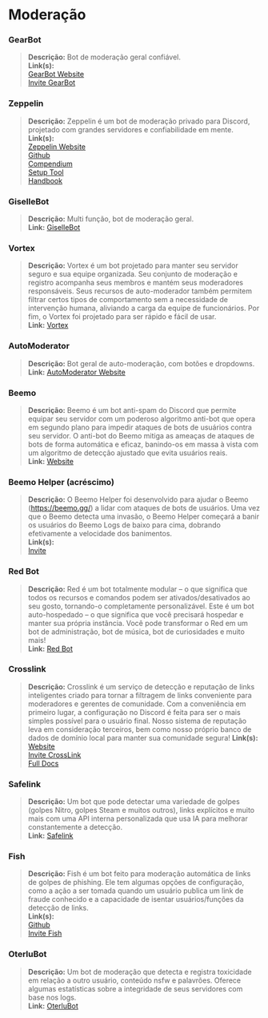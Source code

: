 # Moderação

### **GearBot**[​](https://discordresources.com/wiki/resources/bots/best#gearbot) <a href="#gearbot" id="gearbot"></a>

> **Descrição:** Bot de moderação geral confiável.\
> **Link(s):**\
> [GearBot Website](https://gearbot.rocks/)\
> [Invite GearBot](https://discord.com/oauth2/authorize?client\_id=349977940198555660\&scope=bot%20applications.commands\&permissions=259191598326)

### **Zeppelin**[​](https://discordresources.com/wiki/resources/bots/best#zeppelin) <a href="#zeppelin" id="zeppelin"></a>

> **Descrição:** Zeppelin é um bot de moderação privado para Discord, projetado com grandes servidores e confiabilidade em mente.\
> **Link(s):**\
> [Zeppelin Website](https://zeppelin.gg/)\
> [Github](https://github.com/Dragory/ZeppelinBot)\
> [Compendium](https://github.com/dexbiobot/Zeppelin#zep-by-dex)\
> [Setup Tool](https://setup-tool.zeppelin.gg/)\
> [Handbook](https://docs.google.com/presentation/d/e/2PACX-1vQTFZW4NiJicngfAv36tLlWG5XjktVyZhljekOkzUyzsktwcNCH\_Zm82Dm3r1c7S7vKOArJ6XIO5azC/pub?start=true\&loop=false\&delayms=60000\&slide=id.gc6f9e470d\_0\_0)

### **GiselleBot**[​](https://discordresources.com/wiki/resources/bots/best#gisellebot) <a href="#gisellebot" id="gisellebot"></a>

> **Descrição:** Multi função, bot de moderação geral.\
> **Link:** [GiselleBot](https://docs.gisellebot.com/)

### **Vortex**[​](https://discordresources.com/wiki/resources/bots/best#vortex) <a href="#vortex" id="vortex"></a>

> **Descrição:** Vortex é um bot projetado para manter seu servidor seguro e sua equipe organizada. Seu conjunto de moderação e registro acompanha seus membros e mantém seus moderadores responsáveis. Seus recursos de auto-moderador também permitem filtrar certos tipos de comportamento sem a necessidade de intervenção humana, aliviando a carga da equipe de funcionários. Por fim, o Vortex foi projetado para ser rápido e fácil de usar.\
> **Link:** [Vortex](https://github.com/jagrosh/Vortex)

### **AutoModerator**[​](https://discordresources.com/wiki/resources/bots/best#automoderator) <a href="#automoderator" id="automoderator"></a>

> **Descrição:** Bot geral de auto-moderação, com botões e dropdowns.\
> **Link:** [AutoModerator Website](https://automoderator.app/)

### **Beemo**[​](https://discordresources.com/wiki/resources/bots/best#beemo) <a href="#beemo" id="beemo"></a>

> **Descrição:** Beemo é um bot anti-spam do Discord que permite equipar seu servidor com um poderoso algoritmo anti-bot que opera em segundo plano para impedir ataques de bots de usuários contra seu servidor. O anti-bot do Beemo mitiga as ameaças de ataques de bots de forma automática e eficaz, banindo-os em massa à vista com um algoritmo de detecção ajustado que evita usuários reais.\
> **Link:** [Website](https://beemo.gg/)

### **Beemo Helper (**acréscimo**)**[​](https://discordresources.com/wiki/resources/bots/best#beemo-helper-addition) <a href="#beemo-helper-addition" id="beemo-helper-addition"></a>

> **Descrição:** O Beemo Helper foi desenvolvido para ajudar o Beemo (https://beemo.gg/) a lidar com ataques de bots de usuários. Uma vez que o Beemo detecta uma invasão, o Beemo Helper começará a banir os usuários do Beemo Logs de baixo para cima, dobrando efetivamente a velocidade dos banimentos.\
> **Link(s):**\
> [Invite](https://redirects.polar.blue/beemohelper)

### **Red Bot**[​](https://discordresources.com/wiki/resources/bots/best#red-bot) <a href="#red-bot" id="red-bot"></a>

> **Descrição:** Red é um bot totalmente modular – o que significa que todos os recursos e comandos podem ser ativados/desativados ao seu gosto, tornando-o completamente personalizável. Este é um bot auto-hospedado – o que significa que você precisará hospedar e manter sua própria instância. Você pode transformar o Red em um bot de administração, bot de música, bot de curiosidades e muito mais!\
> **Link:** [Red Bot](https://github.com/Cog-Creators/Red-DiscordBot)

### **Crosslink**[​](https://discordresources.com/wiki/resources/bots/best#crosslink) <a href="#crosslink" id="crosslink"></a>

> **Descrição:** Crosslink é um serviço de detecção e reputação de links inteligentes criado para tornar a filtragem de links conveniente para moderadores e gerentes de comunidade. Com a conveniência em primeiro lugar, a configuração no Discord é feita para ser o mais simples possível para o usuário final. Nosso sistema de reputação leva em consideração terceiros, bem como nosso próprio banco de dados de domínio local para manter sua comunidade segura! **Link(s):** [Website](https://panleyent.com/crosslink/)\
> [Invite CrossLink](https://discord.com/oauth2/authorize?client\_id=742711687777484871\&permissions=103348038854\&scope=bot%20applications.commands)\
> [Full Docs](https://docs.google.com/document/d/1xWTpTDQo0Asx9eaI1M0Y5JB4cGRVBPUOQH2cIPQg7C8/edit)

### **Safelink**[​](https://discordresources.com/wiki/resources/bots/best#safelink) <a href="#safelink" id="safelink"></a>

> **Descrição:** Um bot que pode detectar uma variedade de golpes (golpes Nitro, golpes Steam e muitos outros), links explícitos e muito mais com uma API interna personalizada que usa IA para melhorar constantemente a detecção.\
> **Link:** [Safelink](https://safelink.gg/)

### **Fish**[​](https://discordresources.com/wiki/resources/bots/best#fish) <a href="#fish" id="fish"></a>

> **Descrição:** Fish é um bot feito para moderação automática de links de golpes de phishing. Ele tem algumas opções de configuração, como a ação a ser tomada quando um usuário publica um link de fraude conhecido e a capacidade de isentar usuários/funções da detecção de links.\
> **Link(s):**\
> [Github](https://github.com/Benricheson101/anti-phishing-bot)\
> [Invite Fish](https://discord.com/oauth2/authorize?client\_id=892420397570592768\&scope=bot%20applications.commands\&permissions=268446726)

### **OterluBot**[​](https://discordresources.com/wiki/resources/bots/best#oterlubot) <a href="#oterlubot" id="oterlubot"></a>

> **Descrição:** Um bot de moderação que detecta e registra toxicidade em relação a outro usuário, conteúdo nsfw e palavrões. Oferece algumas estatísticas sobre a integridade de seus servidores com base nos logs.\
> **Link:** [OterluBot](https://www.oterlu.com/discord-bot)
